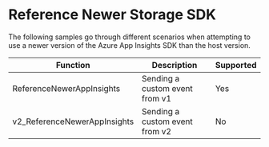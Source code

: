 # Reference Newer Storage SDK

The following samples go through different scenarios when attempting to use a newer version of the Azure App Insights SDK than the host version.

|Function|Description|Supported|
|--|--|--|
|ReferenceNewerAppInsights|Sending a custom event from v1|Yes|
|v2_ReferenceNewerAppInsights|Sending a custom event from v2|No|